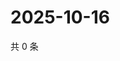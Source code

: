# 2025-10-16

共 0 条

<!-- BEGIN ZHIHUVIDEO -->
<!-- 最后更新时间 Thu Oct 16 2025 02:17:10 GMT+0800 (China Standard Time) -->

<!-- END ZHIHUVIDEO -->
